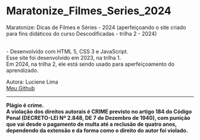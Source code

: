 # Maratonize_Filmes_Series_2024
Maratonize: Dicas de Filmes e Séries - 2024 (aperfeiçoando o site criado para fins didáticos do curso Descodificadas - trilha 2 - 2024)

<br>
- Desenvolvido com HTML 5, CSS 3 e JavaScript.
<br>
Esse site foi desenvolvido em 2023, na trilha 1. 
<br>
Em 2024, na trilha 2, ele está sendo usado para aperfeiçoamento do aprendizado.
<br>

Autora: Luciene Lima
<br>
<a href="https://github.com/lucienelima8" target="_blank">Meu Github</a>


<hr>
<b>Plágio é crime.<br>
A violação dos direitos autorais é CRIME previsto no <b>artigo 184 do Código Penal (DECRETO-LEI Nº 2.848, DE 7 de Dezembro de 1940)<b>, com punição que vai desde o pagamento de multa até a reclusão de quatro anos, dependendo da extensão e da forma como o direito do autor foi violado.
